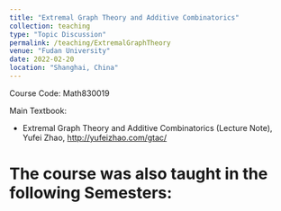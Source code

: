```yaml
---
title: "Extremal Graph Theory and Additive Combinatorics"
collection: teaching
type: "Topic Discussion"
permalink: /teaching/ExtremalGraphTheory
venue: "Fudan University"
date: 2022-02-20
location: "Shanghai, China"
---
```


Course Code: Math830019 

Main Textbook:
  * Extremal Graph Theory and Additive Combinatorics (Lecture Note), Yufei Zhao, http://yufeizhao.com/gtac/

# The course was also taught in the following Semesters:
